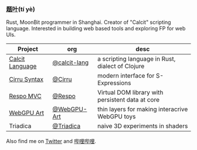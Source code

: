 ### [题叶](https://tiye.me/)(tí yè)

Rust, MoonBit programmer in Shanghai. Creator of "Calcit" scripting language. Interested in building web based tools and exploring FP for web UIs.

| Project                                     | org                                           | desc                                             |
| ------------------------------------------- | --------------------------------------------- | ------------------------------------------------ |
| [Calcit Language](https://calcit-lang.org/) | [@calcit-lang](http://github.com/calcit-lang) | a scripting language in Rust, dialect of Clojure |
| [Cirru Syntax](https://cirru.org/)          | [@Cirru](http://github.com/Cirru/)            | modern interface for S-Expressions               |
| [Respo MVC](https://respo-mvc.org/)         | [@Respo](http://github.com/Respo/)            | Virtual DOM library with persistent data at core |
| [WebGPU Art](https://webgpu.art/)           | [@WebGPU-Art](https://github.com/WebGPU-Art/) | thin layers for making interacrive WebGPU toys   |
| Triadica                                    | [@Triadica](https://github.com/Triadica/)     | naive 3D experiments in shaders                  |

Also find me on [Twitter](https://twitter.com/tiyecirru) and [哔哩哔哩](https://space.bilibili.com/14227306/video).
